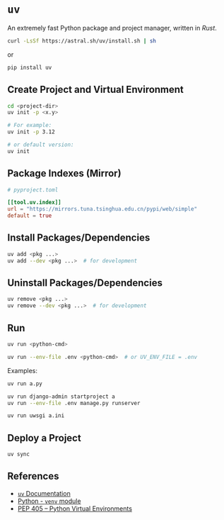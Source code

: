 # `uv`

An extremely fast Python package and project manager, written in *Rust*.

```bash
curl -LsSf https://astral.sh/uv/install.sh | sh
```

or

```bash
pip install uv
```

## Create Project and Virtual Environment

```bash
cd <project-dir>
uv init -p <x.y>

# For example:
uv init -p 3.12

# or default version:
uv init
```

## Package Indexes (Mirror)

```toml
# pyproject.toml

[[tool.uv.index]]
url = "https://mirrors.tuna.tsinghua.edu.cn/pypi/web/simple"
default = true
```

## Install Packages/Dependencies

```bash
uv add <pkg ...>
uv add --dev <pkg ...>  # for development
```

## Uninstall Packages/Dependencies

```bash
uv remove <pkg ...>
uv remove --dev <pkg ...>  # for development
```

## Run

```bash
uv run <python-cmd>

uv run --env-file .env <python-cmd>  # or UV_ENV_FILE = .env
```

Examples:

```bash
uv run a.py

uv run django-admin startproject a
uv run --env-file .env manage.py runserver

uv run uwsgi a.ini
```

## Deploy a Project

```bash
uv sync
```

## References

- [`uv` Documentation](https://docs.astral.sh/uv/)
- [Python - `venv` module](https://docs.python.org/3/library/venv.html)
- [PEP 405 – Python Virtual Environments](https://peps.python.org/pep-0405/)

